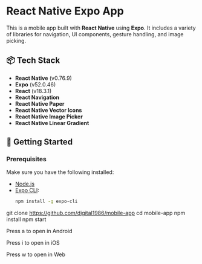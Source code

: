 # React Native Expo App

This is a mobile app built with **React Native** using **Expo**. It includes a variety of libraries for navigation, UI components, gesture handling, and image picking.

## 📦 Tech Stack

- **React Native** (v0.76.9)
- **Expo** (v52.0.46)
- **React** (v18.3.1)
- **React Navigation**
- **React Native Paper**
- **React Native Vector Icons**
- **React Native Image Picker**
- **React Native Linear Gradient**

## 🚀 Getting Started

### Prerequisites

Make sure you have the following installed:

- [Node.js](https://nodejs.org/)
- [Expo CLI](https://docs.expo.dev/get-started/installation/):  
  ```bash
  npm install -g expo-cli

git clone https://github.com/digital1986/mobile-app
cd mobile-app
npm install
npm start

Press a to open in Android

Press i to open in iOS

Press w to open in Web
